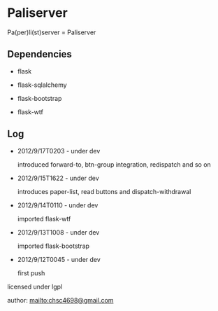 Paliserver
==========

Pa(per)li(st)server = Paliserver


Dependencies
------------

* flask

* flask-sqlalchemy

* flask-bootstrap

* flask-wtf

Log
---

*   2012/9/17T0203 - under dev

    introduced forward-to, btn-group integration, redispatch and so on

*   2012/9/15T1622 - under dev

    introduces paper-list, read buttons and dispatch-withdrawal

*   2012/9/14T0110 - under dev

    imported flask-wtf

*   2012/9/13T1008 - under dev

    imported flask-bootstrap

*   2012/9/12T0045 - under dev

    first push


licensed under lgpl

author: <mailto:chsc4698@gmail.com>
